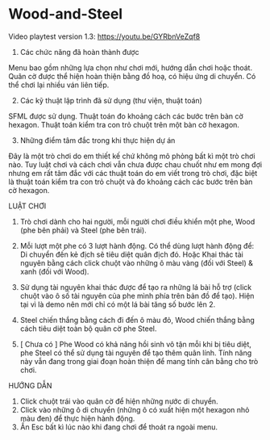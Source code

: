 # Wood-and-Steel

Video playtest version 1.3: https://youtu.be/GYRbnVeZqf8

1. Các chức năng đã hoàn thành được

Menu bao gồm những lựa chọn như chơi mới, hướng dẫn chơi hoặc thoát.
Quân cờ được thể hiện hoàn thiện bằng đồ hoạ, có hiệu ứng di chuyển.
Có thể chơi lại nhiều ván liên tiếp.

2. Các kỹ thuật lập trình đã sử dụng (thư viện, thuật toán)

SFML được sử dụng.
Thuật toán đo khoảng cách các bước trên bàn cờ hexagon.
Thuật toán kiểm tra con trỏ chuột trên một bàn cờ hexagon.


3. Những điểm tâm đắc trong khi thực hiện dự án

Đây là một trò chơi do em thiết kế chứ không mô phỏng bất kì một trò chơi nào. 
Tuy luật chơi và cách chơi vẫn chưa được chau chuốt như em mong đợi nhưng em rất tâm đắc với các thuật toán do em viết trong trò chơi, đặc biệt là thuật toán kiểm tra con trỏ chuột và đo khoảng cách các bước trên bàn cờ hexagon.


LUẬT CHƠI

1. Trò chơi dành cho hai người, mỗi người chơi điều khiển một phe, Wood (phe bên phải) và Steel (phe bên trái).

2. Mỗi lượt một phe có 3 lượt hành động. Có thể dùng lượt hành động để:
Di chuyển đến kẻ địch sẽ tiêu diệt quân địch đó. 
Hoặc Khai thác tài nguyên bằng cách click chuột vào những ô màu vàng (đối với Steel) & xanh (đối với Wood).

3. Sử dụng tài nguyên khai thác được để tạo ra những lá bài hỗ trợ (click chuột vào ô số tài nguyên của phe mình phía trên bản đồ để tạo). Hiện tại vì là demo nên mới chỉ có một lá bài tăng số bước lên 2.

4. Steel chiến thắng bằng cách đi đến ô màu đỏ, 
Wood chiến thắng bằng cách tiêu diệt toàn bộ quân cờ phe Steel.

5. [ Chưa có ] Phe Wood có khả năng hồi sinh vô tận mỗi khi bị tiêu diệt, phe Steel có thể sử dụng tài nguyên để tạo thêm quân lính. 
Tính năng này vẫn đang trong giai đoạn hoàn thiện để mang tính cân bằng cho trò chơi.

HƯỚNG DẪN
1. Click chuột trái vào quân cờ để hiện những nước di chuyển.
2. Click vào những ô di chuyển (những ô có xuất hiện một hexagon nhỏ màu đen) để thực hiện hành động.
3. Ấn Esc bất kì lúc nào khi đang chơi để thoát ra ngoài menu.

